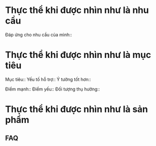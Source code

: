# Thực thể khi được nhìn như là nhu cầu
Đáp ứng cho nhu cầu của mình::
# Thực thể khi được nhìn như là mục tiêu
Mục tiêu::
Yếu tố hỗ trợ::
Ý tưởng tốt hơn::

Điểm mạnh::
Điểm yếu::
Đối tượng thụ hưởng::

# Thực thể khi được nhìn như là sản phẩm
## FAQ
